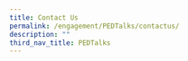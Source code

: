 ```yaml
---
title: Contact Us
permalink: /engagement/PEDTalks/contactus/
description: ""
third_nav_title: PEDTalks
---
```

